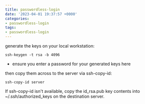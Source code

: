 ```yaml
---
title: passwordless-login
date: '2023-04-01 19:37:57 +0000'
categories:
- passwordless-login
tags:
- passwordless-login
---
```




generate the keys on your local workstation:

`ssh-keygen -t rsa -b 4096`

  - ensure you enter a password for your generated keys here

then copy them across to the server via ssh-copy-id:

`ssh-copy-id server`

If ssh-copy-id isn't available, copy the id_rsa.pub key contents into
\~/.ssh/authorized_keys on the destination server.
